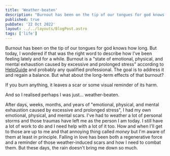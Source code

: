 ```yaml
---
title: 'Weather-beaten'
description: "Burnout has been on the tip of our tongues for god knows how long. But today, I wondered if that was the right word to describe how I've been feeling lately and for a while."
published: true
pubDate: '22 Oct 2022'
layout: ../../layouts/BlogPost.astro
tags: ['life']
---
```


Burnout has been on the tip of our tongues for god knows how long. But today, I wondered if that was the right word to describe how I've been feeling lately and for a while. Burnout is a "state of emotional, physical, and mental exhaustion caused by excessive and prolonged stress" according to [HelpGuide](https://www.helpguide.org/articles/stress/burnout-prevention-and-recovery.htm) and probably any qualified professional. The goal is to address it and regain a balance. But what about the long-term effects of that burnout?

If you burn anything, it leaves a scar or some visual reminder of its harm.

And so I realised perhaps I was just... weather-beaten.

After days, weeks, months, and years of "emotional, physical, and mental exhaustion caused by excessive and prolonged stress", I had my own emotional, physical, and mental scars. I've had to weather a lot of personal storms and those traumas have left me as the person I am today. I still have a lot of work to do and I need help with a lot of it too. How and when I'll get to those are up to me and that annoying thing called _money_ but I'm aware of them at least in principle. Falling in love has been both a regenerative force and a reminder of those weather-induced scars and how I need to combat them. But these days, the rain doesn't bring me down so much.
